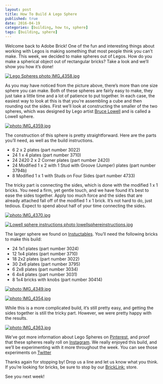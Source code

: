```yaml
---
layout: post
title: How To Build A Lego Sphere
published: true
date: 2016-04-19
categories: [building, how to, sphere]
tags: [building, sphere]
---
```


Welcome back to Adobe Brick!  One of the fun and interesting things about working with Legos is making something that most people think you can’t make.  This week, we decided to make spheres out of Legos.  How do you make a spherical object out of rectangular bricks?  Take a look and we’ll show you how it’s done!

<a href="http://s63.photobucket.com/user/anellas/media/IMG_4358.jpg.html" target="_blank"><img src="http://i63.photobucket.com/albums/h144/anellas/IMG_4358.jpg" border="0" alt="Lego Spheres photo IMG_4358.jpg"/></a>

As you may have noticed from the picture above, there’s more than one size sphere you can make.  Both of these spheres are fairly easy to make, they just take a little time and a lot of patience to put together.  In each case, the easiest way to look at this is that you’re assembling a cube and then rounding out the sides.  First we’ll look at constructing the smaller of the two spheres, which was designed by Lego artist [Bruce Lowell]( http://www.brucelowell.com/) and is called a Lowell sphere.

<a href="http://s63.photobucket.com/user/anellas/media/IMG_4359.jpg.html" target="_blank"><img src="http://i63.photobucket.com/albums/h144/anellas/IMG_4359.jpg" border="0" alt=" photo IMG_4359.jpg"/></a>

The construction of this sphere is pretty straightforward.  Here are the parts you’ll need, as well as the build instructions.

* 6 2 x 2 plates (part number 3022)
* 24 1 x 4 plates (part number 3710)
* 24 2420 2 x 2 Corner plates (part number 2420)
* 24 Modified 1 x 2 with 1 Stud with Groove (Jumper) plates (part number 3794b)
* 8 Modified 1 x 1 with Studs on Four Sides (part number 4733)

The tricky part is connecting the sides, which is done with the modified 1 x 1 bricks. You need a firm, yet gentle touch, and we have found it’s best to ease the sides together.  Apply too much force and the sides that are already attached fall off of the modified 1 x 1 brick.  It’s not hard to do, just tedious.  Expect to spend about half of your time connecting the sides.  

<a href="http://s63.photobucket.com/user/anellas/media/IMG_4370.jpg.html" target="_blank"><img src="http://i63.photobucket.com/albums/h144/anellas/IMG_4370.jpg" border="0" alt=" photo IMG_4370.jpg"/></a>

<a href="http://s63.photobucket.com/user/anellas/media/lowellsphereinstructions.jpg.html" target="_blank"><img src="http://i63.photobucket.com/albums/h144/anellas/lowellsphereinstructions.jpg" border="0" alt="Lowell sphere instructions photo lowellsphereinstructions.jpg"/></a>

The larger sphere we found on [Instuctables]( http://www.instructables.com/id/How-to-Make-a-Lego-Ball/?ALLSTEPS).  You’ll need the following bricks to make this build:

* 24 1x1 plates (part number 3024)
* 12 1x4 plates (part number 3710)
* 18 2x2 plates (part number 3022)
* 30 2x6 plates (part number 3795)
* 6 2x8 plates (part number 3034)
* 6 4x4 plates (part number 3031)
* 8 1x4 bricks with knobs (part number 30414)

<a href="http://s63.photobucket.com/user/anellas/media/IMG_4349.jpg.html" target="_blank"><img src="http://i63.photobucket.com/albums/h144/anellas/IMG_4349.jpg" border="0" alt=" photo IMG_4349.jpg"/></a>

<a href="http://s63.photobucket.com/user/anellas/media/IMG_4354.jpg.html" target="_blank"><img src="http://i63.photobucket.com/albums/h144/anellas/IMG_4354.jpg" border="0" alt=" photo IMG_4354.jpg"/></a>

While this is a more complicated build, it’s still pretty easy, and getting the sides together is still the tricky part.  However, we were pretty happy with the results.

<a href="http://s63.photobucket.com/user/anellas/media/IMG_4363.jpg.html" target="_blank"><img src="http://i63.photobucket.com/albums/h144/anellas/IMG_4363.jpg" border="0" alt=" photo IMG_4363.jpg"/></a>

We’ve got more information about Lego Spheres on [Pinterest]( https://www.pinterest.com/adobebrick/), and proof that these spheres really roll on [Instagram]( https://www.instagram.com/adobe_brick/).  We really enjoyed this build, and we’ll be experimenting with it more throughout the week.  You can see those experiments on [Twitter]( https://twitter.com/AdobeBrick)

Thanks again for stopping by!  Drop us a line and let us know what you think.  If you’re looking for bricks, be sure to stop by our [BrickLink:]( http://www.bricklink.com/store.asp?p=AdobeBrick) store.

See you next week!


